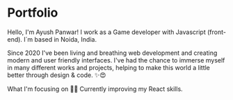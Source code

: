 # Portfolio

 
 Hello, I'm Ayush Panwar!
I work as a Game developer  with Javascript (front-end). I´m based in Noida, India.

Since 2020 I've been living and breathing web development and creating modern and user friendly interfaces. I've had the chance to immerse myself in many different works and projects, helping to make this world a little better through design & code. ✨😍

What I'm focusing on 👨‍💻
Currently improving my React skills.




